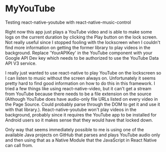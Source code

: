 # MyYouTube
Testing react-native-youtube with react-native-music-control

Right now this app just plays a YouTube video and is able to make some logs on the current duration by clicking the Play button on
the lock screen. Not really useful since I stopped fooling with the lockscreen when I couldn't find more information on getting
the former library to play videos in the background. Replace 'YourAPIKey' in the YouTube component with your Google API Dev key
which needs to be authorized to use the YouTube Data API V3 service.


I really just wanted to use react-native to play YouTube on the lockscreen so I can listen to music without the screen always on.
Unfortunately it seems pretty hard to find good information on how to do this in this framework. I tried a few things like
using react-native-video, but it can't get a stream from YouTube because there needs to be a file extension on the source (Although
YouTube does have audio-only file URLs listed on every video in the Page Source. Could probably parse through the DOM to get it 
and use it with that library.).
React-native-youtube won't play videos in the background, probably since it requires the YouTube app to be installed for Android users
so it makes sense that they would have that locked down.

Only way that seems immediately possible to me is using one of the available Java projects on GitHub that parses and plays
YouTube audio only and then using that as a Native Module that the JavaScript in React Native can call from.
